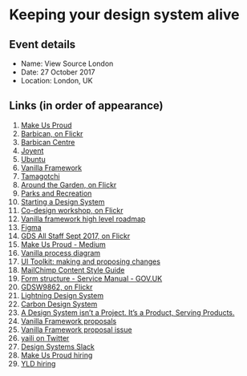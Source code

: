 # Keeping your design system alive

## Event details

- Name: View Source London
- Date: 27 October 2017
- Location: London, UK

## Links (in order of appearance)

1. [Make Us Proud](http://www.makeusproud.com/)
2. [Barbican, on Flickr](https://www.flickr.com/photos/37996583811@N01/14973588367/)
2. [Barbican Centre](https://en.wikipedia.org/wiki/Barbican_Centre)
3. [Joyent](https://www.joyent.com/)
4. [Ubuntu](https://www.ubuntu.com/)
5. [Vanilla Framework](https://vanillaframework.io/)
6. [Tamagotchi](https://www.youtube.com/watch?v=uu73JD_NgrQ)
7. [Around the Garden, on Flickr](https://www.flickr.com/photos/chiotsrun/7062663295/)
8. [Parks and Recreation](http://www.imdb.com/title/tt1266020/)
9. [Starting a Design System](https://medium.com/eightshapes-llc/starting-a-design-system-6b909a578325)
10. [Co-design workshop, on Flickr](https://www.flickr.com/photos/131402175@N07/16373558447/)
11. [Vanilla framework high level roadmap](https://trello.com/b/mlZwfd4X/vanilla-framework-high-level-roadmap)
12. [Figma](https://www.figma.com/)
13. [GDS All Staff Sept 2017, on Flickr](https://www.flickr.com/photos/gdsteam/36759220184/)
14. [Make Us Proud - Medium](https://medium.com/make-us-proud)
15. [Vanilla process diagram](https://coggle.it/diagram/V0hkiP976OIbGpy8)
16. [UI Toolkit: making and proposing changes](https://github.com/yldio/joyent-portal/wiki/UI-Toolkit:-making-and-proposing-changes)
17. [MailChimp Content Style Guide](https://styleguide.mailchimp.com/)
18. [Form structure - Service Manual - GOV.UK](https://www.gov.uk/service-manual/design/form-structure)
19. [GDSW9862, on Flickr](https://www.flickr.com/photos/gdsteam/34928544393/)
20. [Lightning Design System](https://www.lightningdesignsystem.com/getting-started)
21. [Carbon Design System](http://carbondesignsystem.com/getting-started/FAQ)
22. [A Design System isn’t a Project. It’s a Product, Serving Products.](https://medium.com/eightshapes-llc/a-design-system-isn-t-a-project-it-s-a-product-serving-products-74dcfffef935)
23. [Vanilla Framework proposals](https://github.com/vanilla-framework/vanilla-framework/issues?q=label%3A%22WG%3A+Proposal%22+is%3Aclosed)
24. [Vanilla Framework proposal issue](https://github.com/vanilla-framework/vanilla-framework/issues/1355)
25. [yaili on Twitter](https://twitter.com/yaili)
26. [Design Systems Slack](https://design-systems.slack.com/)
27. [Make Us Proud hiring](https://unicornhunt.io/jobs/digital-product-designer-at-makeusproud-ltd)
28. [YLD hiring](https://yld.breezy.hr/)
